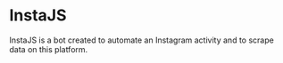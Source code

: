 # InstaJS
 InstaJS is a bot created to automate an Instagram activity and to scrape data on this platform. 
